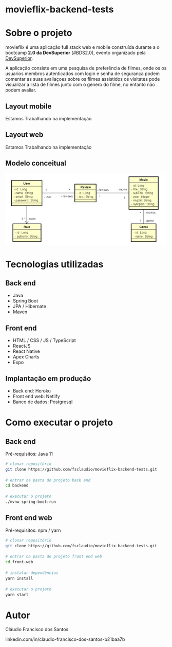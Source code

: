 # movieflix-backend-tests

# Sobre o projeto

movieflix é uma aplicação full stack web e mobile construída durante a o bootcamp **2.0 da DevSuperior** (#BDS2.0), evento organizado pela [DevSuperior](https://devsuperior.com "Site da DevSuperior").

A aplicação consiste em uma pesquisa de preferência de filmes, onde os os usuarios membros autenticados com login e senha de segurança podem comentar as suas avaliaçoes sobre os filmes assistidos os visitates pode visualizar a lista de filmes junto com o genero do filme, no entanto não podem avaliar.

## Layout mobile
Estamos Trabalhando na implementação

## Layout web
Estamos Trabalhando na implementação



## Modelo conceitual
![Modelo Conceitual](https://github.com/fsclaudio/movieflix-backend-tests/blob/main/backend/src/modeloMovieflix.png)

# Tecnologias utilizadas
## Back end
- Java
- Spring Boot
- JPA / Hibernate
- Maven
## Front end
- HTML / CSS / JS / TypeScript
- ReactJS
- React Native
- Apex Charts
- Expo
## Implantação em produção
- Back end: Heroku
- Front end web: Netlify
- Banco de dados: Postgresql

# Como executar o projeto

## Back end
Pré-requisitos: Java 11

```bash
# clonar repositório
git clone https://github.com/fsclaudio/movieflix-backend-tests.git

# entrar na pasta do projeto back end
cd backend

# executar o projeto
./mvnw spring-boot:run
```

## Front end web
Pré-requisitos: npm / yarn

```bash
# clonar repositório
git clone https://github.com/fsclaudio/movieflix-backend-tests.git

# entrar na pasta do projeto front end web
cd front-web

# instalar dependências
yarn install

# executar o projeto
yarn start
```

# Autor

Cláudio Francisco dos Santos

linkedin.com/in/claudio-francisco-dos-santos-b21baa7b
